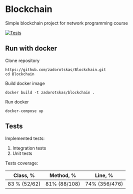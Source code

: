 # Blockchain
Simple blockchain project for network programming course

[![Tests](https://github.com/zadorotskas/Blockchain/actions/workflows/blockchain.yml/badge.svg?branch=master)](https://github.com/zadorotskas/Blockchain/actions/workflows/gradle-tests.yml)

## Run with docker
Clone repository
```console
https://github.com/zadorotskas/Blockchain.git
cd Blockchain
```
Build docker image
```console
docker build -t zadorotskas/blockchain .
```
Run docker
```console
docker-compose up
```

## Tests
Implemented tests:
1. Integration tests
2. Unit tests

Tests coverage: 

| Class, %     | Method, %    | Line, %       | 
|--------------|--------------|---------------| 
| 83 % (52/62) | 81% (88/108) | 74% (356/476) |